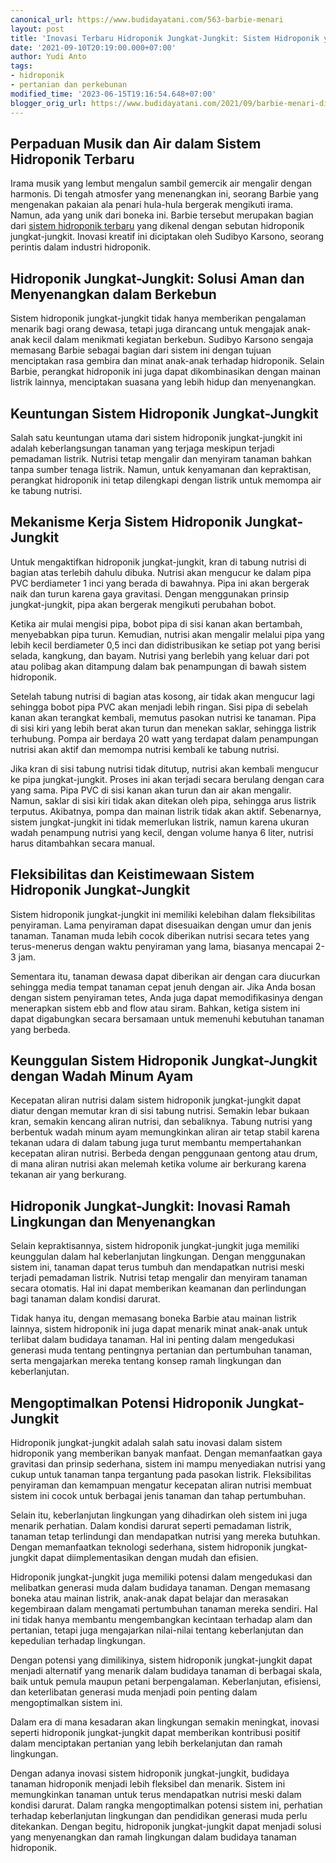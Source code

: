 ```yaml
---
canonical_url: https://www.budidayatani.com/563-barbie-menari
layout: post
title: 'Inovasi Terbaru Hidroponik Jungkat-Jungkit: Sistem Hidroponik yang Menggembirakan'
date: '2021-09-10T20:19:00.000+07:00'
author: Yudi Anto
tags:
- hidroponik
- pertanian dan perkebunan
modified_time: '2023-06-15T19:16:54.648+07:00'
blogger_orig_url: https://www.budidayatani.com/2021/09/barbie-menari-di-bak-nutrisi-hidroponik.html
---
```


## Perpaduan Musik dan Air dalam Sistem Hidroponik Terbaru

Irama musik yang lembut mengalun sambil gemercik air mengalir dengan harmonis. Di tengah atmosfer yang menenangkan ini, seorang Barbie yang mengenakan pakaian ala penari hula-hula bergerak mengikuti irama. Namun, ada yang unik dari boneka ini. Barbie tersebut merupakan bagian dari [sistem hidroponik terbaru](https://www.budidayatani.com/search/label/hidroponik) yang dikenal dengan sebutan hidroponik jungkat-jungkit. Inovasi kreatif ini diciptakan oleh Sudibyo Karsono, seorang perintis dalam industri hidroponik.

## Hidroponik Jungkat-Jungkit: Solusi Aman dan Menyenangkan dalam Berkebun

Sistem hidroponik jungkat-jungkit tidak hanya memberikan pengalaman menarik bagi orang dewasa, tetapi juga dirancang untuk mengajak anak-anak kecil dalam menikmati kegiatan berkebun. Sudibyo Karsono sengaja memasang Barbie sebagai bagian dari sistem ini dengan tujuan menciptakan rasa gembira dan minat anak-anak terhadap hidroponik. Selain Barbie, perangkat hidroponik ini juga dapat dikombinasikan dengan mainan listrik lainnya, menciptakan suasana yang lebih hidup dan menyenangkan.

## Keuntungan Sistem Hidroponik Jungkat-Jungkit

Salah satu keuntungan utama dari sistem hidroponik jungkat-jungkit ini adalah keberlangsungan tanaman yang terjaga meskipun terjadi pemadaman listrik. Nutrisi tetap mengalir dan menyiram tanaman bahkan tanpa sumber tenaga listrik. Namun, untuk kenyamanan dan kepraktisan, perangkat hidroponik ini tetap dilengkapi dengan listrik untuk memompa air ke tabung nutrisi.

## Mekanisme Kerja Sistem Hidroponik Jungkat-Jungkit

Untuk mengaktifkan hidroponik jungkat-jungkit, kran di tabung nutrisi di bagian atas terlebih dahulu dibuka. Nutrisi akan mengucur ke dalam pipa PVC berdiameter 1 inci yang berada di bawahnya. Pipa ini akan bergerak naik dan turun karena gaya gravitasi. Dengan menggunakan prinsip jungkat-jungkit, pipa akan bergerak mengikuti perubahan bobot. 

Ketika air mulai mengisi pipa, bobot pipa di sisi kanan akan bertambah, menyebabkan pipa turun. Kemudian, nutrisi akan mengalir melalui pipa yang lebih kecil berdiameter 0,5 inci dan didistribusikan ke setiap pot yang berisi selada, kangkung, dan bayam. Nutrisi yang berlebih yang keluar dari pot atau polibag akan ditampung dalam bak penampungan di bawah sistem hidroponik.

Setelah tabung nutrisi di bagian atas kosong, air tidak akan mengucur lagi sehingga bobot pipa PVC akan menjadi lebih ringan. Sisi pipa di sebelah kanan akan terangkat kembali, memutus pasokan nutrisi ke tanaman. Pipa di sisi kiri yang lebih berat akan turun dan menekan saklar, sehingga listrik terhubung. Pompa air berdaya 20 watt yang terdapat dalam penampungan nutrisi akan aktif dan memompa nutrisi kembali ke tabung nutrisi.

Jika kran di sisi tabung nutrisi tidak ditutup, nutrisi akan kembali mengucur ke pipa jungkat-jungkit. Proses ini akan terjadi secara berulang dengan cara yang sama. Pipa PVC di sisi kanan akan turun dan air akan mengalir. Namun, saklar di sisi kiri tidak akan ditekan oleh pipa, sehingga arus listrik terputus. Akibatnya, pompa dan mainan listrik tidak akan aktif. Sebenarnya, sistem jungkat-jungkit ini tidak memerlukan listrik, namun karena ukuran wadah penampung nutrisi yang kecil, dengan volume hanya 6 liter, nutrisi harus ditambahkan secara manual.

## Fleksibilitas dan Keistimewaan Sistem Hidroponik Jungkat-Jungkit

Sistem hidroponik jungkat-jungkit ini memiliki kelebihan dalam fleksibilitas penyiraman. Lama penyiraman dapat disesuaikan dengan umur dan jenis tanaman. Tanaman muda lebih cocok diberikan nutrisi secara tetes yang terus-menerus dengan waktu penyiraman yang lama, biasanya mencapai 2-3 jam. 

Sementara itu, tanaman dewasa dapat diberikan air dengan cara diucurkan sehingga media tempat tanaman cepat jenuh dengan air. Jika Anda bosan dengan sistem penyiraman tetes, Anda juga dapat memodifikasinya dengan menerapkan sistem ebb and flow atau siram. Bahkan, ketiga sistem ini dapat digabungkan secara bersamaan untuk memenuhi kebutuhan tanaman yang berbeda.

## Keunggulan Sistem Hidroponik Jungkat-Jungkit dengan Wadah Minum Ayam

Kecepatan aliran nutrisi dalam sistem hidroponik jungkat-jungkit dapat diatur dengan memutar kran di sisi tabung nutrisi. Semakin lebar bukaan kran, semakin kencang aliran nutrisi, dan sebaliknya. Tabung nutrisi yang berbentuk wadah minum ayam memungkinkan aliran air tetap stabil karena tekanan udara di dalam tabung juga turut membantu mempertahankan kecepatan aliran nutrisi. Berbeda dengan penggunaan gentong atau drum, di mana aliran nutrisi akan melemah ketika volume air berkurang karena tekanan air yang berkurang.

## Hidroponik Jungkat-Jungkit: Inovasi Ramah Lingkungan dan Menyenangkan

Selain kepraktisannya, sistem hidroponik jungkat-jungkit juga memiliki keunggulan dalam hal keberlanjutan lingkungan. Dengan menggunakan sistem ini, tanaman dapat terus tumbuh dan mendapatkan nutrisi meski terjadi pemadaman listrik. Nutrisi tetap mengalir dan menyiram tanaman secara otomatis. Hal ini dapat memberikan keamanan dan perlindungan bagi tanaman dalam kondisi darurat.

Tidak hanya itu, dengan memasang boneka Barbie atau mainan listrik lainnya, sistem hidroponik ini juga dapat menarik minat anak-anak untuk terlibat dalam budidaya tanaman. Hal ini penting dalam mengedukasi generasi muda tentang pentingnya pertanian dan pertumbuhan tanaman, serta mengajarkan mereka tentang konsep ramah lingkungan dan keberlanjutan.

## Mengoptimalkan Potensi Hidroponik Jungkat-Jungkit

Hidroponik jungkat-jungkit adalah salah satu inovasi dalam sistem hidroponik yang memberikan banyak manfaat. Dengan memanfaatkan gaya gravitasi dan prinsip sederhana, sistem ini mampu menyediakan nutrisi yang cukup untuk tanaman tanpa tergantung pada pasokan listrik. Fleksibilitas penyiraman dan kemampuan mengatur kecepatan aliran nutrisi membuat sistem ini cocok untuk berbagai jenis tanaman dan tahap pertumbuhan.

Selain itu, keberlanjutan lingkungan yang dihadirkan oleh sistem ini juga menarik perhatian. Dalam kondisi darurat seperti pemadaman listrik, tanaman tetap terlindungi dan mendapatkan nutrisi yang mereka butuhkan. Dengan memanfaatkan teknologi sederhana, sistem hidroponik jungkat-jungkit dapat diimplementasikan dengan mudah dan efisien.

Hidroponik jungkat-jungkit juga memiliki potensi dalam mengedukasi dan melibatkan generasi muda dalam budidaya tanaman. Dengan memasang boneka atau mainan listrik, anak-anak dapat belajar dan merasakan kegembiraan dalam mengamati pertumbuhan tanaman mereka sendiri. Hal ini tidak hanya membantu mengembangkan kecintaan terhadap alam dan pertanian, tetapi juga mengajarkan nilai-nilai tentang keberlanjutan dan kepedulian terhadap lingkungan.

Dengan potensi yang dimilikinya, sistem hidroponik jungkat-jungkit dapat menjadi alternatif yang menarik dalam budidaya tanaman di berbagai skala, baik untuk pemula maupun petani berpengalaman. Keberlanjutan, efisiensi, dan keterlibatan generasi muda menjadi poin penting dalam mengoptimalkan sistem ini. 

Dalam era di mana kesadaran akan lingkungan semakin meningkat, inovasi seperti hidroponik jungkat-jungkit dapat memberikan kontribusi positif dalam menciptakan pertanian yang lebih berkelanjutan dan ramah lingkungan.

Dengan adanya inovasi sistem hidroponik jungkat-jungkit, budidaya tanaman hidroponik menjadi lebih fleksibel dan menarik. Sistem ini memungkinkan tanaman untuk terus mendapatkan nutrisi meski dalam kondisi darurat. Dalam rangka mengoptimalkan potensi sistem ini, perhatian terhadap keberlanjutan lingkungan dan pendidikan generasi muda perlu ditekankan. Dengan begitu, hidroponik jungkat-jungkit dapat menjadi solusi yang menyenangkan dan ramah lingkungan dalam budidaya tanaman hidroponik.

